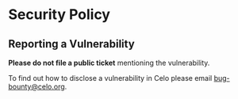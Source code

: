 # Security Policy

## Reporting a Vulnerability

**Please do not file a public ticket** mentioning the vulnerability.

To find out how to disclose a vulnerability in Celo please email bug-bounty@celo.org.
